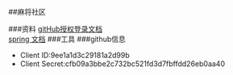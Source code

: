 ##麻将社区


###资料
[gitHub授权登录文档](https://developer.github.com/apps/building-oauth-apps/creating-an-oauth-app/)  
[spring 文档](https://spring.io/guides)
###工具
###github信息
- Client ID:9ee1a1d3c29181a2d99b
- Client Secret:cfb09a3bbe2c732bc521fd3d7fbffdd26eb0aa40